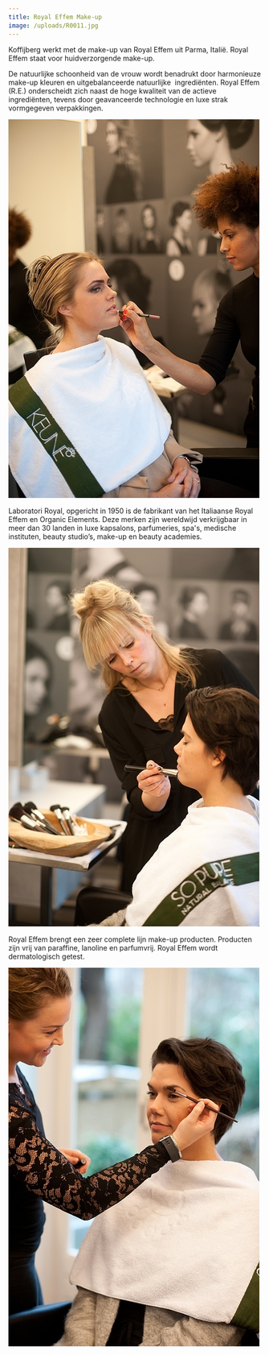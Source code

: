 ```yaml
---
title: Royal Effem Make-up
image: /uploads/R0011.jpg
---
```


Koffijberg werkt met de make-up van Royal Effem uit Parma, Itali&euml;. Royal Effem staat voor huidverzorgende make-up. 

De natuurlijke schoonheid van de vrouw wordt benadrukt door harmonieuze make-up kleuren en uitgebalanceerde natuurlijke &nbsp;ingredi&euml;nten. Royal Effem (R.E.) onderscheidt zich naast de hoge kwaliteit van de actieve ingredi&euml;nten, tevens door geavanceerde technologie en luxe strak vormgegeven verpakkingen.

![](/uploads/versions/bethlehem-kapper-amsterdam-mini---x----500-752x---.jpg)

Laboratori Royal, opgericht in 1950 is de fabrikant van het Italiaanse Royal Effem en Organic Elements. Deze merken zijn wereldwijd verkrijgbaar in meer dan 30 landen in luxe kapsalons, parfumeries, spa's, medische instituten, beauty studio’s, make-up en beauty academies.

![](/uploads/versions/laura-kapper-amsterdam-mini---x----500-752x---.jpg)

Royal Effem brengt een zeer complete lijn make-up producten. Producten zijn vrij van paraffine, lanoline en parfumvrij. Royal Effem wordt dermatologisch getest.

![](/uploads/versions/daniek-kapper-amsterdam-mini---x----500-752x---.jpg)

&nbsp;